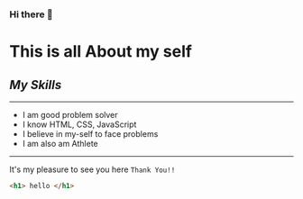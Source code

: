 ### Hi there 👋

<!--
**Chamanbawa/chamanbawa** is a ✨ _special_ ✨ repository because its `README.md` (this file) appears on your GitHub profile.

Here are some ideas to get you started:

- 🔭 I’m currently working on ...
- 🌱 I’m currently learning ...
- 👯 I’m looking to collaborate on ...
- 🤔 I’m looking for help with ...
- 💬 Ask me about ...
- 📫 How to reach me: ...
- 😄 Pronouns: ...
- ⚡ Fun fact: ...
-->
# **This is all About my self**
##  _My Skills_
---
* I am good problem solver
* I know HTML, CSS, JavaScript
* I believe in my-self to face problems 
* I am also am Athlete

 ---

 It's my pleasure to see you here `Thank You!!`

 ```HTML
<h1> hello </h1>
 ```



